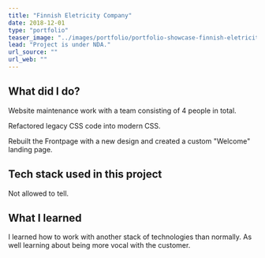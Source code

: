 ```yaml
---
title: "Finnish Eletricity Company"
date: 2018-12-01
type: "portfolio"
teaser_image: "../images/portfolio/portfolio-showcase-finnish-eletricity-company.jpg"
lead: "Project is under NDA."
url_source: ""
url_web: ""
---
```


## What did I do?

Website maintenance work with a team consisting of 4 people in total.

Refactored legacy CSS code into modern CSS.

Rebuilt the Frontpage with a new design and created a custom "Welcome" landing page.


## Tech stack used in this project

Not allowed to tell.

## What I learned

I learned how to work with another stack of technologies than normally. As well learning about being more vocal with the customer.